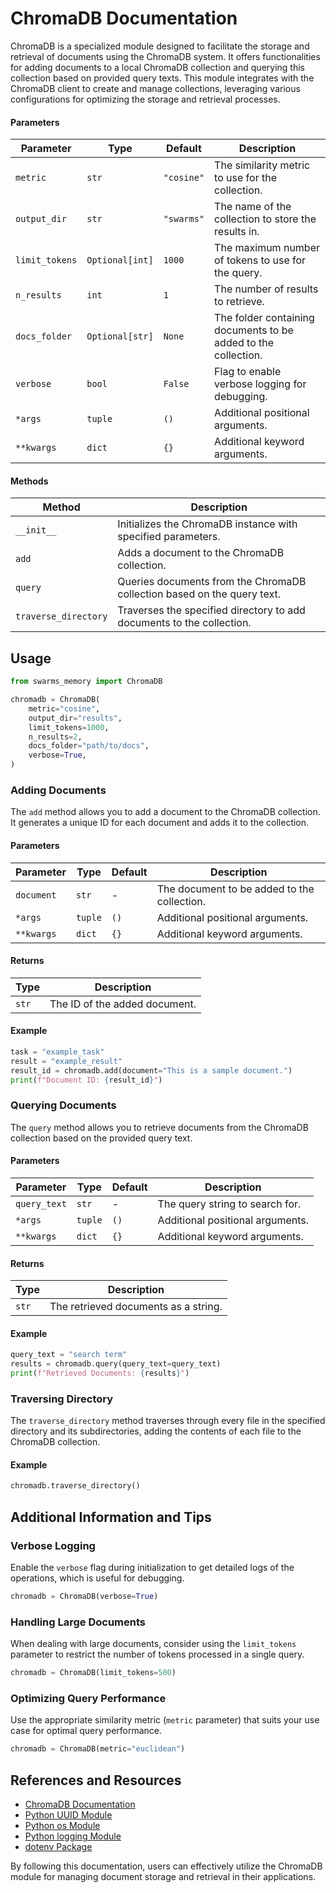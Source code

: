 # ChromaDB Documentation

ChromaDB is a specialized module designed to facilitate the storage and retrieval of documents using the ChromaDB system. It offers functionalities for adding documents to a local ChromaDB collection and querying this collection based on provided query texts. This module integrates with the ChromaDB client to create and manage collections, leveraging various configurations for optimizing the storage and retrieval processes.

#### Parameters

| Parameter      | Type            | Default    | Description                                                    |
| -------------- | --------------- | ---------- | -------------------------------------------------------------- |
| `metric`       | `str`           | `"cosine"` | The similarity metric to use for the collection.               |
| `output_dir`   | `str`           | `"swarms"` | The name of the collection to store the results in.            |
| `limit_tokens` | `Optional[int]` | `1000`     | The maximum number of tokens to use for the query.             |
| `n_results`    | `int`           | `1`        | The number of results to retrieve.                             |
| `docs_folder`  | `Optional[str]` | `None`     | The folder containing documents to be added to the collection. |
| `verbose`      | `bool`          | `False`    | Flag to enable verbose logging for debugging.                  |
| `*args`        | `tuple`         | `()`       | Additional positional arguments.                               |
| `**kwargs`     | `dict`          | `{}`       | Additional keyword arguments.                                  |

#### Methods

| Method               | Description                                                             |
| -------------------- | ----------------------------------------------------------------------- |
| `__init__`           | Initializes the ChromaDB instance with specified parameters.            |
| `add`                | Adds a document to the ChromaDB collection.                             |
| `query`              | Queries documents from the ChromaDB collection based on the query text. |
| `traverse_directory` | Traverses the specified directory to add documents to the collection.   |

## Usage

```python
from swarms_memory import ChromaDB

chromadb = ChromaDB(
    metric="cosine",
    output_dir="results",
    limit_tokens=1000,
    n_results=2,
    docs_folder="path/to/docs",
    verbose=True,
)
```

### Adding Documents

The `add` method allows you to add a document to the ChromaDB collection. It generates a unique ID for each document and adds it to the collection.

#### Parameters

| Parameter  | Type    | Default | Description                                 |
| ---------- | ------- | ------- | ------------------------------------------- |
| `document` | `str`   | -       | The document to be added to the collection. |
| `*args`    | `tuple` | `()`    | Additional positional arguments.            |
| `**kwargs` | `dict`  | `{}`    | Additional keyword arguments.               |

#### Returns

| Type  | Description                   |
| ----- | ----------------------------- |
| `str` | The ID of the added document. |

#### Example

```python
task = "example_task"
result = "example_result"
result_id = chromadb.add(document="This is a sample document.")
print(f"Document ID: {result_id}")
```

### Querying Documents

The `query` method allows you to retrieve documents from the ChromaDB collection based on the provided query text.

#### Parameters

| Parameter    | Type    | Default | Description                      |
| ------------ | ------- | ------- | -------------------------------- |
| `query_text` | `str`   | -       | The query string to search for.  |
| `*args`      | `tuple` | `()`    | Additional positional arguments. |
| `**kwargs`   | `dict`  | `{}`    | Additional keyword arguments.    |

#### Returns

| Type  | Description                          |
| ----- | ------------------------------------ |
| `str` | The retrieved documents as a string. |

#### Example

```python
query_text = "search term"
results = chromadb.query(query_text=query_text)
print(f"Retrieved Documents: {results}")
```

### Traversing Directory

The `traverse_directory` method traverses through every file in the specified directory and its subdirectories, adding the contents of each file to the ChromaDB collection.

#### Example

```python
chromadb.traverse_directory()
```

## Additional Information and Tips

### Verbose Logging

Enable the `verbose` flag during initialization to get detailed logs of the operations, which is useful for debugging.

```python
chromadb = ChromaDB(verbose=True)
```

### Handling Large Documents

When dealing with large documents, consider using the `limit_tokens` parameter to restrict the number of tokens processed in a single query.

```python
chromadb = ChromaDB(limit_tokens=500)
```

### Optimizing Query Performance

Use the appropriate similarity metric (`metric` parameter) that suits your use case for optimal query performance.

```python
chromadb = ChromaDB(metric="euclidean")
```

## References and Resources

- [ChromaDB Documentation](https://chromadb.io/docs)
- [Python UUID Module](https://docs.python.org/3/library/uuid.html)
- [Python os Module](https://docs.python.org/3/library/os.html)
- [Python logging Module](https://docs.python.org/3/library/logging.html)
- [dotenv Package](https://pypi.org/project/python-dotenv/)

By following this documentation, users can effectively utilize the ChromaDB module for managing document storage and retrieval in their applications.
